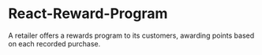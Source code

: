 # React-Reward-Program
A retailer offers a rewards program to its customers, awarding points based on each recorded purchase.
